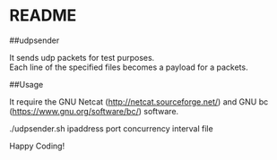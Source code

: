 README
======================================================

##udpsender

It sends udp packets for test purposes.  
Each line of the specified files becomes a payload for a packets.

##Usage

It require the GNU Netcat (http://netcat.sourceforge.net/)
and GNU bc (https://www.gnu.org/software/bc/) software.

./udpsender.sh ipaddress port concurrency interval file

Happy Coding!
